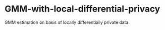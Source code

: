 # GMM-with-local-differential-privacy
GMM estimation on basis of locally differentially private data
